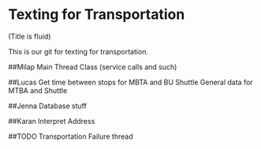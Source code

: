 # Texting for Transportation 
(Title is fluid)

This is our git for texting for transportation. 

##Milap
Main Thread Class (service calls and such)

##Lucas
Get time between stops for MBTA and BU Shuttle 
General data for MTBA and Shuttle

##Jenna
Database stuff

##Karan
Interpret Address 

##TODO
Transportation Failure thread
